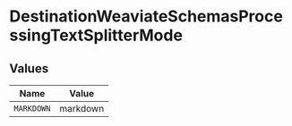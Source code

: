 # DestinationWeaviateSchemasProcessingTextSplitterMode


## Values

| Name       | Value      |
| ---------- | ---------- |
| `MARKDOWN` | markdown   |